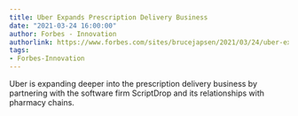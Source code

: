 ```yaml
---
title: Uber Expands Prescription Delivery Business
date: "2021-03-24 16:00:00"
author: Forbes - Innovation
authorlink: https://www.forbes.com/sites/brucejapsen/2021/03/24/uber-expands-home-prescription-delivery-business/
tags:
- Forbes-Innovation
---
```

Uber is expanding deeper into the prescription delivery business by partnering with the software firm ScriptDrop and its relationships with pharmacy chains.